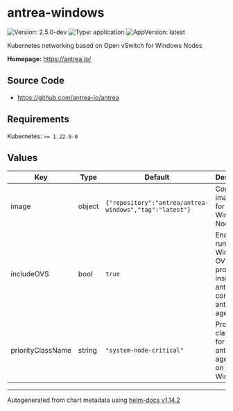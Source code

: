 # antrea-windows

![Version: 2.5.0-dev](https://img.shields.io/badge/Version-2.5.0-dev-informational?style=flat-square) ![Type: application](https://img.shields.io/badge/Type-application-informational?style=flat-square) ![AppVersion: latest](https://img.shields.io/badge/AppVersion-latest-informational?style=flat-square)

Kubernetes networking based on Open vSwitch for Windows Nodes

**Homepage:** <https://antrea.io/>

## Source Code

* <https://github.com/antrea-io/antrea>

## Requirements

Kubernetes: `>= 1.22.0-0`

## Values

| Key | Type | Default | Description |
|-----|------|---------|-------------|
| image | object | `{"repository":"antrea/antrea-windows","tag":"latest"}` | Container image used for Antrea Windows Nodes |
| includeOVS | bool | `true` | Enable running Windows OVS processes inside antrea-ovs container in antrea-agent Pod |
| priorityClassName | string | `"system-node-critical"` | Prority class to use for the antrea-agent Pods on Windows. |

----------------------------------------------
Autogenerated from chart metadata using [helm-docs v1.14.2](https://github.com/norwoodj/helm-docs/releases/v1.14.2)
